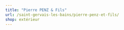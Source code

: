 ```yaml
---
title: "Pierre PENZ & Fils"
url: /saint-gervais-les-bains/pierre-penz-et-fils/
shop: extérieur
---
```

